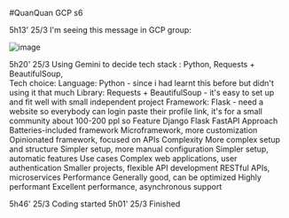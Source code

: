 #QuanQuan GCP s6

5h13' 25/3
I'm seeing this message in GCP group:





![image](https://github.com/anhwrkspx/gcpftracker/assets/31979473/371f5e2b-2351-4ffa-bdf6-06eca5f3cafa)

5h20' 25/3
Using Gemini to decide tech stack : Python, Requests + BeautifulSoup,  
Tech choice:
	Language: Python - since i had learnt this before but didn't using it that much
	Library: Requests + BeautifulSoup - it's easy to set up and fit well with small independent project
	Framework: Flask - need a website so everybody can login paste their profile link, it's for a small community about 100-200 ppl so 
			Feature		Django											Flask										FastAPI
			Approach	Batteries-included framework					Microframework, more customization			Opinionated framework, focused on APIs
			Complexity	More complex setup and structure				Simpler setup, more manual configuration	Simpler setup, automatic features
			Use cases	Complex web applications, user authentication	Smaller projects, flexible API development	RESTful APIs, microservices
			Performance	Generally good, can be optimized				Highly performant							Excellent performance, asynchronous support

5h46' 25/3
	Coding started
5h01' 25/3
	Finished
		
